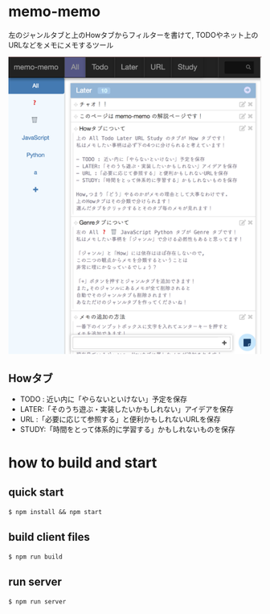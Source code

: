 # memo-memo
左のジャンルタブと上のHowタブからフィルターを書けて,
TODOやネット上のURLなどをメモにメモするツール

![](./docs/sample.png)


## Howタブ
- TODO : 近い内に「やらないといけない」予定を保存
- LATER:「そのうち遊ぶ・実装したいかもしれない」アイデアを保存
- URL  :「必要に応じて参照する」と便利かもしれないURLを保存
- STUDY:「時間をとって体系的に学習する」かもしれないものを保存

# how to build and start

## quick start
`$ npm install && npm start`

## build client files
`$ npm run build`

## run server
`$ npm run server`